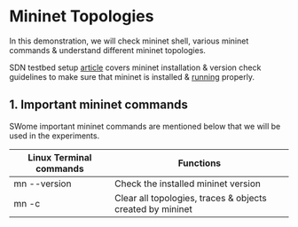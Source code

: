 # Mininet Topologies
In this demonstration, we will check mininet shell, various mininet commands & understand different mininet topologies.

SDN testbed setup [article](https://github.com/biplabro/SDN-hands-on_Openflow-Mininet-RYU/blob/master/Notes%20%26%20Experiments/03.%20Testbed%20Setup.md) covers mininet installation & version check guidelines to make sure that mininet is installed & [running](https://github.com/biplabro/SDN-hands-on_Openflow-Mininet-RYU/blob/master/Notes%20%26%20Experiments/04.%20Testbed%20Functionality%20Rapid-Test.md) properly. 

## 1. Important mininet commands

SWome important mininet commands are mentioned below that we will be used in the experiments.

|Linux Terminal commands|Functions|
|-----------------------|---------|
|mn --version|Check the installed mininet version|
|mn -c|Clear all topologies, traces & objects created by mininet|











